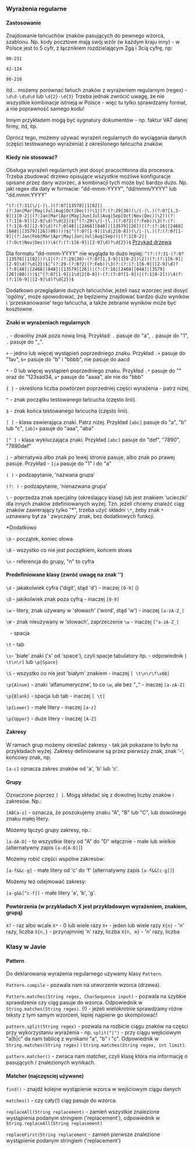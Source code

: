 ### Wyrażenia regularne

#### Zastosowanie

Znajdowanie łańcuchów znaków pasujących do pewnego wzorca, szablonu.
Np. kody pocztowe mają swój wzór (w każdym kraju inny) - w Polsce jest to 5 cyfr,
z łącznikiem rozdzielającym 2gą i 3cią cyfrę,
np:

`00-231`

`42-124`

`80-210`

itd... możemy porównać łańuch znaków z wyrażeniem regularnym (regex) - `\d\d-\d\d\d` lub `\d{2}-\d{3}` 
Trzeba jednak zwrócić uwagę, że nie wszystkie kombinacje istnieją w Polsce - więc tu tylko sprawdzamy format,
a nie poprawność samego kodu!

Innym przykładem mogą być sygnatury dokumentów - np. faktur VAT danej firmy, itd, itp.

Oprócz tego, możemy używać wyrażeń regularnych do wyciągania danych (części testowanego wyrażenia) 
z określonego łańcucha znaków.

#### Kiedy nie stosować?

Obsługa wyrażeń regularnych jest dosyć pracochłonna dla procesora. Trzeba zbudować drzewo opisujące wszystkie możliwe
konfiguracje opisane przez dany wzorzec, a kombinacji tych może być bardzo dużo. Np. jaki regex dla daty 
w formacie: "dd-mmm-YYYY", "dd/mmm/YYYY" lub "dd.mmm.YYYY"

`^(?:(?:31(\/|-|\.)(?:0?[13578]|1[02]|(?:Jan|Mar|May|Jul|Aug|Oct|Dec)))\1|(?:(?:29|30)(\/|-|\.)(?:0?[1,3-9]|1[0-2]|(?:Jan|Mar|Apr|May|Jun|Jul|Aug|Sep|Oct|Nov|Dec))\2))(?:(?:1[6-9]|[2-9]\d)?\d{2})$|^(?:29(\/|-|\.)(?:0?2|(?:Feb))\3(?:(?:(?:1[6-9]|[2-9]\d)?(?:0[48]|[2468][048]|[13579][26])|(?:(?:16|[2468][048]|[3579][26])00))))$|^(?:0?[1-9]|1\d|2[0-8])(\/|-|\.)(?:(?:0?[1-9]|(?:Jan|Feb|Mar|Apr|May|Jun|Jul|Aug|Sep))|(?:1[0-2]|(?:Oct|Nov|Dec)))\4(?:(?:1[6-9]|[2-9]\d)?\d{2})$`
[Przykad drzewa ](https://i.stack.imgur.com/D4YDF.png)

Dla formatu "dd-mmm-YYYY" nie wygląda to dużo lepiej:
`^(?:(?:31-(?:0?[13578]|1[02]))\1|(?:(?:29|30)-(?:0?[1,3-9]|1[0-2])\2))(?:(?:1[6-9]|[2-9]\d)?\d{2})$|^(?:29-(?:0?2|(?:Feb))\3(?:(?:(?:1[6-9]|[2-9]\d)?(?:0[48]|[2468][048]|[13579][26])|(?:(?:16|[2468][048]|[3579][26])00))))$|^(?:0?[1-9]|1\d|2[0-8])-(?:(?:0?[1-9])|(?:1[0-2]))\4(?:(?:1[6-9]|[2-9]\d)?\d{2})$`

Dodatkowo przeglądanie dużych łańcuchów, jeżeli nasz wzorzec jest dosyć 'ogólny', może spowodować, 
że będziemy znajdować bardzo dużo wyników i 'przeskanowanie' tego łańcucha, 
a także zebranie wyników może być kosztowne.


#### Znaki w wyrażeniach regularnych

`.` - dowolny znak poza nową linią. Przykład: `.` pasuje do "a", `.` pasuje do "1", `.` pasuje do "_".

`+` - jedno lub więcej wystąpień poprzedniego znaku. Przykład `.+` pasuje do "1av", `b+` pasuje do "b" i "bbbb", nie
pasuje do aacd

`*` - 0 lub więcej wystąpień poprzedniego znaku. Przykład `.*` pasuje do "" oraz do "123sad34, `a*` pasuje do "aaaa",
ale nie do "bbb"

`{ }` - określona liczba powtórzeń poprzedniej części wyrażenia - patrz niżej

`^` - znak początku testowanego łańcucha (często linii).

`$` - znak końca testowanego łańcucha (często linii).

`[ ]` - klasa zawierająca znaki. Patrz niżej. Przykład `[abc]` pasuje do "a", "b" lub "c", `[ab]+` pasuje do "aaa", "aba"

`[^ ]` - klasa wykluczająca znaki. Przykład `[abc]` pasuje do "def", "7890", "7890def"

`|` - alternatywa albo znak po lewej stronie pasuje, albo znak po prawej pasuje. Przykład - `1|a` pasuje do "1" i do "a"

`( )` - podzapytanie, 'nazwana grupa'

`(?: )` - podzapytanie, 'nienazwana grupa'

`\` - poprzedza znak specjalny (określający klasę) lub jest znakiem 'ucieczki' dla innych znaków zdefiniowanych wyżej.
Tzn. jeżeli chcemy znaleźć ciąg znaków zawierający tylko "*", trzeba użyć składni `\*`, żeby znak `*` uznawany był za '
zwyczajny' znak, bez dodatkowych funkcji.

*Dodatkowo

`\b` - początek, koniec słowa

`\B` - wszystko co nie jest początkiem, końcem słowa

`\n` - referencja do grupy, "n" to cyfra

#### Predefiniowane klasy (zwróć uwagę na znak '\')

`\d` - jakakolwiek cyfra ('digit', stąd 'd') - inaczej `[0-9]` ()

`\D` - jakikolwiek znak poza cyfrą - inaczej `[0-9]`

`\w` - litery, znak używany w 'słowach' ('word', stąd 'w') - inaczej `[a-zA-Z_]`

`\W` - znak nieużywany w 'słowach', zaprzeczenie `\w` - inaczej `[^a-zA-Z_]`

` ` - spacja

`\t` - tab

`\s`- 'białe' znaki ('s' od 'space'), czyli spacje tabulatory itp. - odpowiednik `[ \t\n\r]` lub `\p{Space}`

`\S` - wszystko co nie jest 'białym' znakiem - inaczej `[ \t\n\r\f\x0B]`

`\p{Alnum}` - znaki 'alfanumeryczne', to co `\w`, ale bez "_" - inaczej `[a-zA-Z]`

`\p{Blank}` - spacja lub tab - inaczej `[ \t]`

`\p{Lower}` - małe litery - inaczej `[a-z]`

`\p{Upper}` - duże litery - inaczej `[A-Z]`

#### Zakresy

W ramach grup możemy określać zakresy - tak jak pokazane to było na przykładach wyżej. 
Zakresy definiowane są przez pierwszy znak, znak '-', końcowy znak, np. 

`[a-c]` oznacza zakres znaków od 'a', 'b' lub 'c'.

#### Grupy

Oznaczone poprzez `[ ]`. Mogą składać się z dowolnej liczby znaków i zakresów. Np.:

`[ABCa-z]` - oznacza, że poszukujemy znaku "A", "B" lub "C", lub dowolnego znaku małej litery.

Możemy łączyć grupy zakresy, np.:

`[a-dA-D]` - to wszystkie litery od "A" do "D" włącznie - małe lub wielkie (alternatywny zapis `[a-d[A-D]]`)

Możemy robić części wspólne zakresów:

`[a-f&&c-g]` - małe litery od 'c' do 'f' (alternatywny zapis `[a-f&&[c-g]]`)

Możemy też odejmować zakresy:

`[a-g&&[^c-f]]` - małe litery 'a', 'b', 'g'.

#### Powtórzenia (w przykładach X jest przykładowym wyrażeniem, znakiem, grupą)

`X?` - raz albo wcale
`X*` - 0 lub wiele razy
`X+` - jeden lub wiele razy
`X{n}` - 'n' razy, liczba
`X{n,}` - przynajmniej 'n' razy, liczba
`X{n, m}` - 'n' razy, liczba

### Klasy w Javie

#### Pattern
Do deklarowania wyrażenia regularnego używamy klasy `Pattern`. 

`Pattern.compile` - pozwala nam na utworzenie wzorca (drzewa). 

`Pattern.matches(String regex, CharSequence input)` - pozwala na szybkie sprawdzenie czy ciąg pasuje do wzorca. 
Odpowiednik w `String.matches(String regex)`. (!) - jeżeli wielokrotnie sprawdzamy różne teksty z tym samym wzorcem, 
lepiej najpierw go skompilować!

`pattern.split(String regex)` - pozwala na rozbicie ciągu znaków na części przy wykorzystaniu wyrażenia - np.
`split("|")` - przy ciągu wejściowym "a|b|c" da nam tablicę z wynikami "a", "b" i "c". 
Odpowiednik w `String.matches(String regex)` i `String.matches(String regex, int limit)`.

`pattern.matcher()` - zwraca nam matcher, czyli klasę która ma informację o pasujących / znalezionych wynikach.

#### Matcher (najczęsciej używane)

`find()` - znajdź kolejne wystąpienie wzorca w wejściowym ciągu danych

`matches()` - czy cały(!) ciąg pasuje do wzorca.

`replaceAll(String replacement)` - zamień wszystkie znalezione wystąpienia podanym stringiem ('replacement'),
odpowiednik w `String.replaceAll(String replacement)`

`replaceFirst(String replacement` - zamień pierwsze znalezione wystąpienie podanym stringiem ('replacement')
